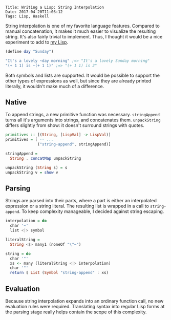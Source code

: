     Title: Writing a Lisp: String Interpolation
    Date: 2017-04-20T11:03:12
    Tags: Lisp, Haskell

String interpolation is one of my favorite language features.
Compared to manual concatenation, it makes it much easier to visualize the resulting string. It's also fairly trivial to implement. Thus, I thought it would be a nice experiment to add to [my Lisp](http://reinvanderwoerd.nl/blog/2017/03/18/writing-a-lisp/).

<!-- more -->

```scheme
(define day "Sunday")

"It's a lovely ~day morning" ;=> "It's a lovely Sunday morning"
"(+ 1 1) is ~(+ 1 1)" ;=> "(+ 1 1) is 2"
```

Both symbols and lists are supported.
It would be possible to support the other types of expressions as well, but since they are already printed literally, it wouldn't make much of a difference.


## Native
To append strings, a new primitive function was necessary.
`stringAppend` turns all it's arguments into strings, and concatenates them.
`unpackString` differs slightly from show: it doesn't surround strings with quotes.

```haskell
primitives :: [(String, [LispVal] -> LispVal)]
primitives = [ -- ...
              ("string-append", stringAppend)]

stringAppend =
  String . concatMap unpackString

unpackString (String s) = s
unpackString v = show v
```

## Parsing
Strings are parsed into their parts, where a part is either an interpolated expression or a string literal. The resulting list is wrapped in a call to `string-append`. To keep complexity manageable, I decided against string escaping.

```haskell
interpolation = do
  char '~'
  list <|> symbol

literalString =
  String <$> many1 (noneOf "\"~")

string = do
  char '"'
  xs <- many (literalString <|> interpolation)
  char '"'
  return $ List (Symbol "string-append" : xs)
```


## Evaluation
Because string interpolation expands into an ordinary function call,
no new evaluation rules were required. Translating syntax into regular Lisp forms at the parsing stage really helps contain the scope of this complexity.